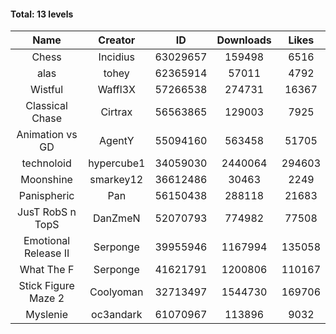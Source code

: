 #### Total: 13 levels

| Name | Creator | ID | Downloads | Likes |
|:---:|:---:|:---:|:---:|:---:|
| Chess | Incidius | 63029657 | 159498 | 6516
| alas | tohey | 62365914 | 57011 | 4792
| Wistful | Waffl3X | 57266538 | 274731 | 16367
| Classical Chase | Cirtrax | 56563865 | 129003 | 7925
| Animation vs GD | AgentY | 55094160 | 563458 | 51705
| technoloid | hypercube1 | 34059030 | 2440064 | 294603
| Moonshine | smarkey12 | 36612486 | 30463 | 2249
| Panispheric | Pan | 56150438 | 288118 | 21683
| JusT RobS n TopS | DanZmeN | 52070793 | 774982 | 77508
| Emotional Release II | Serponge | 39955946 | 1167994 | 135058
| What The F | Serponge | 41621791 | 1200806 | 110167
| Stick Figure Maze 2 | Coolyoman | 32713497 | 1544730 | 169706
| Myslenie | oc3andark | 61070967 | 113896 | 9032
